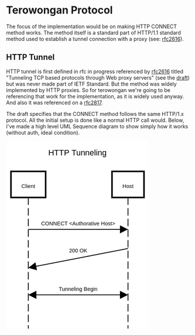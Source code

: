# Terowongan Protocol

The focus of the implementation would be on making HTTP CONNECT method works. The method itself is a standard part of HTTP/1.1 standard method used to establish a tunnel connection with a proxy (see: [rfc2616](https://datatracker.ietf.org/doc/html/rfc2616#section-9.9)).

## HTTP Tunnel

HTTP tunnel is first defined in rfc in progress referenced by [rfc2616](https://datatracker.ietf.org/doc/html/rfc2616#section-9.9) titled "Tunneling TCP based protocols through Web proxy servers" (see the [draft](https://www.ietf.org/archive/id/draft-luotonen-web-proxy-tunneling-01.txt)) but was never made part of IETF Standard. But the method was widely implemented by HTTP proxies. So for terowongan we're going to be referencing that work for the implementation, as it is widely used anyway. And also it was referenced on a [rfc2817](https://datatracker.ietf.org/doc/html/rfc2817).

The draft specifies that the CONNECT method follows the same HTTP/1.x protocol. All the initial setup is done like a normal HTTP call would. Below, I've made a high level UML Sequence diagram to show simply how it works (without auth, ideal condition).

![High Level Sequence Diagram of HTTP Tunneling](./images/HTTP%20Proxy%20High%20Level%20Sequence%20Diagram.png)
